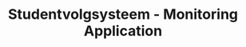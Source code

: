 ---
order: 7
title: Studentvolgsysteem - Monitoring Application
description: In this project, me and three other students developed a comprehensive web application designed to track student progress throughout their academic journey. The system is used by various roles, including administrators, teachers, coaches, and mentors, to monitor student attendance, participation, performance, and overall status within the program. The backend was built using Express, PostgreSQL, and Handlebars for templating, with Knex and Objection for database management. The frontend, developed with HTML, CSS, and modular JavaScript, supports a fully functional API to handle all post-login operations. The application also supports work-based learning tracking through various modules, ensuring a comprehensive approach to student development and performance analysis.
live: 
repo: https://github.com/pgm-benobira/student-volgsysteem
projectTags:
    - Handlebars
    - PostgreSQL
    - SQLite3
    - JWT
    - Express.js
    - Knex.js
    - Objection.js
    - PDFKit
    - CSS
    - JavaScript
    - HTML
thumbnail: studentvolgsysteem.webp
---